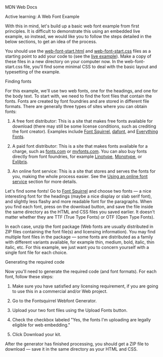 MDN Web Docs

Active learning: A Web Font Example

With this in mind, let's build up a basic web font example from first principles. It is difficult to demonstrate this using an embedded live example, so instead, we would like you to follow the steps detailed in the below sections, to get an idea of the process.

You should use the <a href="https://github.com/mdn/learning-area/blob/master/css/styling-text/web-fonts/web-font-start.html">web-font-start.html</a> and <a href="https://github.com/mdn/learning-area/blob/master/css/styling-text/web-fonts/web-font-start.css">web-font-start.css</a> files as a starting point to add your code to (see the <a href="https://mdn.github.io/learning-area/css/styling-text/web-fonts/web-font-start.html">live example</a>). Make a copy of these files in a new directory on your computer now. In the web-font-start.css file, you'll find some minimal CSS to deal with the basic layout and typesetting of the example.

Finding fonts

For this example, we'll use two web fonts, one for the headings, and one for the body text. To start with, we need to find the font files that contain the fonts. Fonts are created by font foundries and are stored in different file formats. There are generally three types of sites where you can obtain fonts:

1. A free font distributor: This is a site that makes free fonts available for download (there may still be some license conditions, such as crediting the font creator). Examples include <a href="https://www.fontsquirrel.com/">Font Squirrel</a>, <a href="https://www.dafont.com/">dafont</a>, and <a href="https://everythingfonts.com/">Everything Fonts</a>.

2. A paid font distributor: This is a site that makes fonts available for a charge, such as <a href="https://www.fonts.com/">fonts.com</a> or <a href="https://www.myfonts.com/">myfonts.com</a>. You can also buy fonts directly from font foundries, for example <a href="https://www.linotype.com/">Linotype</a>, <a href="https://www.monotype.com/">Monotype</a>, or <a href="https://www.exljbris.com/">Exljbris</a>.

3. An online font service: This is a site that stores and serves the fonts for you, making the whole process easier. See the <a href="https://developer.mozilla.org/en-US/docs/Learn/CSS/Styling_text/Web_fonts#using_an_online_font_service">Using an online font service</a> section for more details.

Let's find some fonts! Go to <a href="https://www.fontsquirrel.com/">Font Squirrel</a> and choose two fonts — a nice interesting font for the headings (maybe a nice display or slab serif font), and slightly less flashy and more readable font for the paragraphs. When you find each font, press on the download button, and save the file inside the same directory as the HTML and CSS files you saved earlier. It doesn't matter whether they are TTF (True Type Fonts) or OTF (Open Type Fonts).

In each case, unzip the font package (Web fonts are usually distributed in ZIP files containing the font file(s) and licensing information). You may find multiple font files in the package — some fonts are distributed as a family with different variants available, for example thin, medium, bold, italic, thin italic, etc. For this example, we just want you to concern yourself with a single font file for each choice.

Generating the required code

Now you'll need to generate the required code (and font formats). For each font, follow these steps:

1. Make sure you have satisfied any licensing requirement, if you are going to use this in a commercial and/or Web project.

2. Go to the Fontsquirrel Webfont Generator.

3. Upload your two font files using the Upload Fonts button.
4. Check the checkbox labeled "Yes, the fonts I'm uploading are legally eligible for web embedding."

5. Click Download your kit.

After the generator has finished processing, you should get a ZIP file to download — save it in the same directory as your HTML and CSS.
